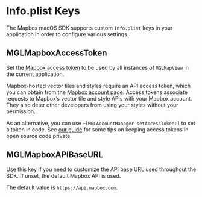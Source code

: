 # Info.plist Keys

The Mapbox macOS SDK supports custom `Info.plist` keys in your application in order to configure various settings. 

## MGLMapboxAccessToken

Set the [Mapbox access token](https://www.mapbox.com/help/define-access-token/) to be used by all instances of `MGLMapView` in the current application.

Mapbox-hosted vector tiles and styles require an API access token, which you can obtain from the [Mapbox account page](https://www.mapbox.com/studio/account/tokens/). Access tokens associate requests to Mapbox’s vector tile and style APIs with your Mapbox account. They also deter other developers from using your styles without your permission.

As an alternative, you can use `+[MGLAccountManager setAccessToken:]` to set a token in code. See [our guide](https://www.mapbox.com/help/ios-private-access-token/) for some tips on keeping access tokens in open source code private. 

## MGLMapboxAPIBaseURL

Use this key if you need to customize the API base URL used throughout the SDK. If unset, the default Mapbox API is used. 

The default value is `https://api.mapbox.com`. 

